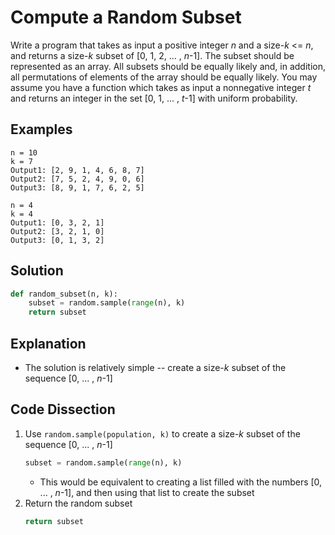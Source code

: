# Compute a Random Subset
Write a program that takes as input a positive integer _n_ and a size-_k_ <= _n_, and returns a size-_k_ subset of [0, 1, 2, ... , _n_-1]. The subset should be represented as an array. All subsets should be equally likely and, in addition, all permutations of elements of the array should be equally likely. You may assume you have a function which takes as input a nonnegative integer _t_ and returns an integer in the set [0, 1, ... , _t_-1] with uniform probability.

## Examples
```
n = 10
k = 7
Output1: [2, 9, 1, 4, 6, 8, 7]
Output2: [7, 5, 2, 4, 9, 0, 6]
Output3: [8, 9, 1, 7, 6, 2, 5]

n = 4
k = 4
Output1: [0, 3, 2, 1]
Output2: [3, 2, 1, 0]
Output3: [0, 1, 3, 2]
```

## Solution
```python
def random_subset(n, k):
    subset = random.sample(range(n), k)
    return subset
```

## Explanation
* The solution is relatively simple -- create a size-_k_ subset of the sequence [0, ... , _n_-1]

## Code Dissection
1. Use `random.sample(population, k)` to create a size-_k_ subset of the sequence [0, ... , _n_-1]
    ```python
    subset = random.sample(range(n), k)
    ```
    * This would be equivalent to creating a list filled with the numbers [0, ... , _n_-1], and then using that list to create the subset
2. Return the random subset
    ```python
    return subset
    ```